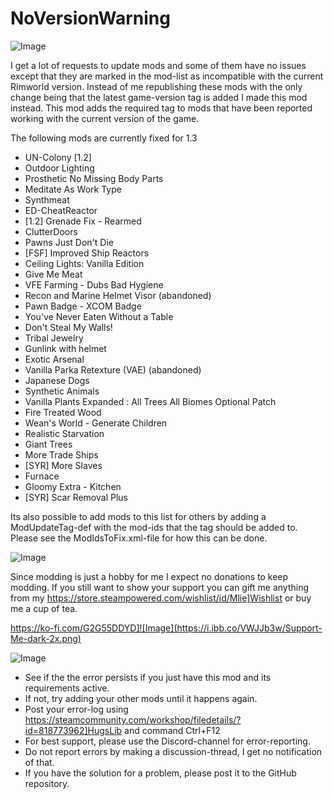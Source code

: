 # NoVersionWarning

![Image](https://i.imgur.com/buuPQel.png)


I get a lot of requests to update mods and some of them have no issues except that they are marked in the mod-list as incompatible with the current Rimworld version.
Instead of me republishing these mods with the only change being that the latest game-version tag is added I made this mod instead.
This mod adds the required tag to mods that have been reported working with the current version of the game.

The following mods are currently fixed for 1.3


- UN-Colony [1.2]
- Outdoor Lighting
- Prosthetic No Missing Body Parts
- Meditate As Work Type
- Synthmeat
- ED-CheatReactor
- [1.2] Grenade Fix - Rearmed
- ClutterDoors
- Pawns Just Don't Die
- [FSF] Improved Ship Reactors
- Ceiling Lights: Vanilla Edition
- Give Me Meat
- VFE Farming - Dubs Bad Hygiene
- Recon and Marine Helmet Visor (abandoned) 
- Pawn Badge - XCOM Badge
- You've Never Eaten Without a Table
- Don't Steal My Walls!
- Tribal Jewelry
- Gunlink with helmet
- Exotic Arsenal
- Vanilla Parka Retexture (VAE) (abandoned)
- Japanese Dogs
- Synthetic Animals 
- Vanilla Plants Expanded : All Trees All Biomes Optional Patch
- Fire Treated Wood
- Wean's World - Generate Children
- Realistic Starvation
- Giant Trees
- More Trade Ships
- [SYR] More Slaves 
- Furnace
- Gloomy Extra - Kitchen
- [SYR] Scar Removal Plus



Its also possible to add mods to this list for others by adding a ModUpdateTag-def with the mod-ids that the tag should be added to. Please see the ModIdsToFix.xml-file for how this can be done.
	
![Image](https://i.imgur.com/O0IIlYj.png)

Since modding is just a hobby for me I expect no donations to keep modding. If you still want to show your support you can gift me anything from my https://store.steampowered.com/wishlist/id/Mlie]Wishlist or buy me a cup of tea.

https://ko-fi.com/G2G55DDYD]![Image](https://i.ibb.co/VWJJb3w/Support-Me-dark-2x.png)


![Image](https://i.imgur.com/PwoNOj4.png)



-  See if the the error persists if you just have this mod and its requirements active.
-  If not, try adding your other mods until it happens again.
-  Post your error-log using https://steamcommunity.com/workshop/filedetails/?id=818773962]HugsLib and command Ctrl+F12
-  For best support, please use the Discord-channel for error-reporting.
-  Do not report errors by making a discussion-thread, I get no notification of that.
-  If you have the solution for a problem, please post it to the GitHub repository.



